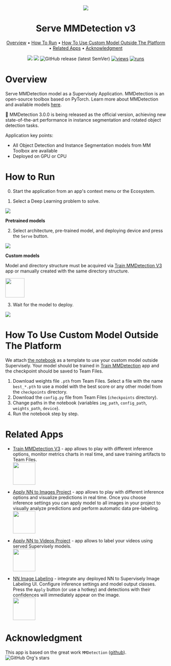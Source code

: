 <div align="center" markdown>
<img src="https://github.com/supervisely-ecosystem/serve-mmdetection-2/assets/115161827/b5d59262-637a-491c-97da-5984ffac6319"/>  

# Serve MMDetection v3
  
<p align="center">
  <a href="#Overview">Overview</a> •
  <a href="#How-To-Run">How To Run</a> •
  <a href="#How-To-Use-Custom-Model-Outside-The-Platform">How To Use Custom Model Outside The Platform</a> •
  <a href="#Related-apps">Related Apps</a> •
  <a href="#Acknowledgment">Acknowledgment</a>
</p>

[![](https://img.shields.io/badge/supervisely-ecosystem-brightgreen)](https://ecosystem.supervise.ly/apps/supervisely-ecosystem/serve-mmdetection-v3)
[![](https://img.shields.io/badge/slack-chat-green.svg?logo=slack)](https://supervise.ly/slack)
![GitHub release (latest SemVer)](https://img.shields.io/github/v/release/supervisely-ecosystem/serve-mmdetection-v3)
[![views](https://app.supervise.ly/img/badges/views/supervisely-ecosystem/serve-mmdetection-v3.png)](https://supervise.ly)
[![runs](https://app.supervise.ly/img/badges/runs/supervisely-ecosystem/serve-mmdetection-v3.png)](https://supervise.ly)
 
</div>

# Overview

Serve MMDetection model as a Supervisely Application. MMDetection is an open-source toolbox based on PyTorch. Learn more about MMDetection and available models [here](https://github.com/open-mmlab/mmdetection).

:star2: MMDetection 3.0.0 is being released as the official version, achieving new state-of-the-art performance in instance segmentation and rotated object detection tasks.

Application key points:
- All Object Detection and Instance Segmentation models from MM Toolbox are available
- Deployed on GPU or CPU

# How to Run

0. Start the application from an app's context menu or the Ecosystem.

1. Select a Deep Learning problem to solve.

<img src="https://github.com/supervisely-ecosystem/serve-mmdetection-v3/assets/115161827/099a91f6-1c78-4d73-a1e8-c49b60065a09" />

**Pretrained models**

2. Select architecture, pre-trained model, and deploying device and press the `Serve` button.

<img src="https://github.com/supervisely-ecosystem/serve-mmdetection-v3/assets/115161827/7a2d820a-12ef-4230-9630-90c3a67bad17" />

**Custom models**

Model and directory structure must be acquired via [Train MMDetection V3](https://ecosystem.supervise.ly/apps/supervisely-ecosystem/train-mmdetection-v3) app or manually created with the same directory structure.

<img data-key="sly-module-link" data-module-slug="supervisely-ecosystem/train-mmdetection-v3" src="https://github.com/supervisely-ecosystem/serve-mmdetection-v3/assets/115161827/9a995648-3d4a-48a3-b89b-f395ae335086" height="60px" margin-bottom="20px"/>

3. Wait for the model to deploy.

<img src="https://github.com/supervisely-ecosystem/serve-mmdetection-v3/assets/115161827/9e0afbc0-a8bc-4892-9033-5ebfda88ad5e" />


# How To Use Custom Model Outside The Platform

We attach [the notebook](https://github.com/supervisely-ecosystem/mmdetection/blob/main/serve/run_image.ipynb) as a template to use your custom model outside Supervisely. Your model should be trained in [Train MMDetection](https://ecosystem.supervise.ly/apps/supervisely-ecosystem/mmdetection/train) app and the checkpoint should be saved to Team Files.

1. Download weights file `.pth` from Team Files. Select a file with the name `best_*.pth` to use a model with the best score or any other model from the `checkpoints` directory.
2. Download the `config.py` file from Team Files (`checkpoints` directory).
3. Change paths in the notebook (variables `img_path`, `config_path`, `weights_path`, `device`).
4. Run the notebook step by step.

# Related Apps


- [Train MMDetection V3](https://ecosystem.supervise.ly/apps/supervisely-ecosystem/train-mmdetection-v3) - app allows to play with different inference options, monitor metrics charts in real time, and save training artifacts to Team Files.  
  <img data-key="sly-module-link" data-module-slug="supervisely-ecosystem/train-mmdetection-2" src="https://github.com/supervisely-ecosystem/serve-mmdetection-v3/assets/115161827/9a995648-3d4a-48a3-b89b-f395ae335086" height="70px" margin-bottom="20px"/>

- [Apply NN to Images Project](https://ecosystem.supervise.ly/apps/supervisely-ecosystem%252Fnn-image-labeling%252Fproject-dataset) - app allows to play with different inference options and visualize predictions in real time.  Once you choose inference settings you can apply model to all images in your project to visually analyze predictions and perform automatic data pre-labeling.   
    <img data-key="sly-module-link" data-module-slug="supervisely-ecosystem/nn-image-labeling/project-dataset" src="https://i.imgur.com/M2Tp8lE.png" height="70px" margin-bottom="20px"/>  

- [Apply NN to Videos Project](https://ecosystem.supervise.ly/apps/apply-nn-to-videos-project) - app allows to label your videos using served Supervisely models.  
  <img data-key="sly-module-link" data-module-slug="supervisely-ecosystem/apply-nn-to-videos-project" src="https://imgur.com/LDo8K1A.png" height="70px" margin-bottom="20px" />

- [NN Image Labeling](https://ecosystem.supervise.ly/apps/supervisely-ecosystem%252Fnn-image-labeling%252Fannotation-tool) - integrate any deployed NN to Supervisely Image Labeling UI. Configure inference settings and model output classes. Press the `Apply` button (or use a hotkey) and detections with their confidences will immediately appear on the image.   
    <img data-key="sly-module-link" data-module-slug="supervisely-ecosystem/nn-image-labeling/annotation-tool" src="https://i.imgur.com/hYEucNt.png" height="70px" margin-bottom="20px"/>

# Acknowledgment

This app is based on the great work `MMDetection` ([github](https://github.com/open-mmlab/mmdetection)). ![GitHub Org's stars](https://img.shields.io/github/stars/open-mmlab/mmdetection?style=social)


